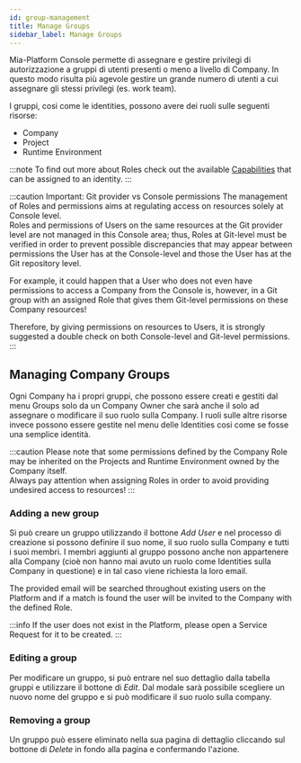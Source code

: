 ```yaml
---
id: group-management
title: Manage Groups
sidebar_label: Manage Groups
---
```


Mia-Platform Console permette di assegnare e gestire privilegi di autorizzazione a gruppi di utenti presenti o meno a livello di Company. In questo modo risulta più agevole gestire un grande numero di utenti a cui assegnare gli stessi privilegi (es. work team).

<!-- 
Mia-Platform Console enables certain Users to control other identities ability to access resources. This grants them ownership over the decision-making process regarding which resources are accessible and at what level of authorization. -->


I gruppi, cosi come le identities, possono avere dei ruoli sulle seguenti risorse: 

* Company
* Project
* Runtime Environment


:::note
To find out more about Roles check out the available [Capabilities](/development_suite/identity-and-access-management/console-levels-and-permission-management.md#users-capabilities-inside-console) that can be assigned to an identity.
:::


<!-- In particular, a User can be assigned a Role on the following resources:

* Company
* Project
* Runtime Environment -->


<!-- Only Users with enough privileges will be granted access to the Identities administration portal and will be able to change identity Roles. -->

:::caution Important: Git provider vs Console permissions
The management of Roles and permissions aims at regulating access on resources solely at Console level.  
Roles and permissions of Users on the same resources at the Git provider level are not managed in this Console area; thus, Roles at Git-level must be verified in order to prevent possible discrepancies that may appear between permissions the User has at the Console-level and those the User has at the Git repository level.

For example, it could happen that a User who does not even have permissions to access a Company from the Console is, however, in a Git group with an assigned Role that gives them Git-level permissions on these Company resources!

Therefore, by giving permissions on resources to Users, it is strongly suggested a double check on both Console-level and Git-level permissions.
:::

## Managing Company Groups
<!-- A User with enough administrative permission on a specific Company will be able to view the existing identities in the Company, add new ones and change the existing identities' Roles. -->

Ogni Company ha i propri gruppi, che possono essere creati e gestiti dal menu Groups solo da un Company Owner che sarà anche il solo ad assegnare o modificare il suo ruolo sulla Company. I ruoli sulle altre risorse invece possono essere gestite nel menu delle Identities cosi come se fosse una semplice identità. 

<!-- TODO: ![Group table](./img/group-management/group_table.png) -->

:::caution
Please note that some permissions defined by the Company Role may be inherited on the Projects and Runtime Environment owned by the Company itself.  
Always pay attention when assigning Roles in order to avoid providing undesired access to resources!
:::

### Adding a new group

<!-- The Company Owner can add a new User by pressing the *Add user* button. The User invitation process will require the invited User email to be provided. -->

Si può creare un gruppo utilizzando il bottone *Add User* e nel processo di creazione si possono definire il suo nome, il suo ruolo sulla Company e tutti i suoi membri. I membri aggiunti al gruppo possono anche non appartenere alla Company (cioè non hanno mai avuto un ruolo come Identities sulla Company in questione) e in tal caso viene richiesta la loro email.

<!-- <div style={{display: 'flex', justifyContent: 'center'}}>
  <div style={{display: 'flex', width: '600px'}}>

TODO: ![Add group](./img/group-management/add_user.png)

  </div>
</div> -->

The provided email will be searched throughout existing users on the Platform and if a match is found the user will be invited to the Company with the defined Role.

:::info
If the user does not exist in the Platform, please open a Service Request for it to be created.
:::

### Editing a group

Per modificare un gruppo, si può entrare nel suo dettaglio dalla tabella gruppi e utilizzare il bottone di *Edit*. Dal modale sarà possibile scegliere un nuovo nome del gruppo e si può modificare il suo ruolo sulla company.

<!-- A User Role in the Company can be modified: to do so, simply click on the edit button for the desired User row and select the new Role. -->

<!-- 
<div style={{display: 'flex', justifyContent: 'center'}}>
  <div style={{display: 'flex', width: '600px'}}>

TODO: ![Edit group](./img/group-management/edit_group.png)

  </div>
</div> -->

### Removing a group

Un gruppo può essere eliminato nella sua pagina di dettaglio cliccando sul bottone di *Delete* in fondo alla pagina e confermando l'azione.

<!-- A User can be removed from the Company by clicking the trash icon on the table and confirming the action. -->

<!-- 
<div style={{display: 'flex', justifyContent: 'center'}}>
  <div style={{display: 'flex', width: '600px'}}>

TODO: ![Delete group](./img/group-management/delete_group.png)

  </div>
</div> -->

<!-- :::warning
Removing a User from the Company will kick the User out of every Project and Runtime Environment. While the User may be invited back in the Company, all their previously existing Roles will be lost and cannot be recovered, meaning they must be reassigned from scratch.
::: -->
